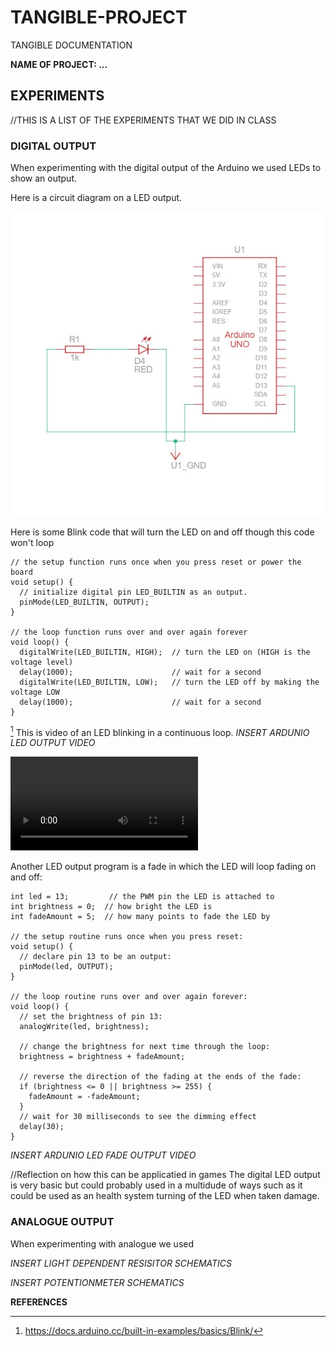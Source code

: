 # TANGIBLE-PROJECT
TANGIBLE DOCUMENTATION 

**NAME OF PROJECT: ...**

## **EXPERIMENTS**

//THIS IS A LIST OF THE EXPERIMENTS THAT WE DID IN CLASS

### **DIGITAL OUTPUT**

When experimenting with the digital output of the Arduino we used LEDs to show an output.

Here is a circuit diagram on a LED output.

![LED Schematics Diagram](https://github.com/CaNi31/TANGIBLE-PROJECT/blob/main/Pictures/LED_SCHEMATICS.jpg)

Here is some Blink code that will turn the LED on and off though this code won't loop

```
// the setup function runs once when you press reset or power the board
void setup() {
  // initialize digital pin LED_BUILTIN as an output.
  pinMode(LED_BUILTIN, OUTPUT);
}

// the loop function runs over and over again forever
void loop() {
  digitalWrite(LED_BUILTIN, HIGH);  // turn the LED on (HIGH is the voltage level)
  delay(1000);                      // wait for a second
  digitalWrite(LED_BUILTIN, LOW);   // turn the LED off by making the voltage LOW
  delay(1000);                      // wait for a second
}
```
[^1]
This is video of an LED blinking in a continuous loop.
*INSERT ARDUNIO LED OUTPUT VIDEO*

![Video of an LED blinking on a reapeted loop](https://github.com/CaNi31/TANGIBLE-PROJECT/blob/main/Videos/VID_20250220_125439799.mp4)

Another LED output program is a fade in which the LED will loop fading on and off:

```
int led = 13;         // the PWM pin the LED is attached to
int brightness = 0;  // how bright the LED is
int fadeAmount = 5;  // how many points to fade the LED by

// the setup routine runs once when you press reset:
void setup() {
  // declare pin 13 to be an output:
  pinMode(led, OUTPUT);
}

// the loop routine runs over and over again forever:
void loop() {
  // set the brightness of pin 13:
  analogWrite(led, brightness);

  // change the brightness for next time through the loop:
  brightness = brightness + fadeAmount;

  // reverse the direction of the fading at the ends of the fade:
  if (brightness <= 0 || brightness >= 255) {
    fadeAmount = -fadeAmount;
  }
  // wait for 30 milliseconds to see the dimming effect
  delay(30);
}
```

*INSERT ARDUNIO LED FADE OUTPUT VIDEO*

//Reflection on how this can be applicatied in games
The digital LED output is very basic but could probably used in a multidude of ways such as it could be used as an health system turning of the LED when taken damage.

### **ANALOGUE OUTPUT**

When experimenting with analogue we used 

*INSERT LIGHT DEPENDENT RESISITOR SCHEMATICS*

*INSERT POTENTIONMETER SCHEMATICS*

**REFERENCES**

[^1]: https://docs.arduino.cc/built-in-examples/basics/Blink/
